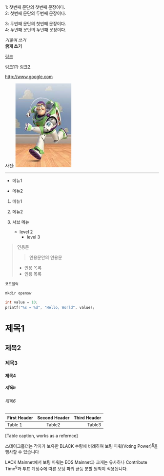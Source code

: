<p>
1: 첫번째 문단의 첫번째 문장이다.<br>
2: 첫번째 문단의 두번째 문장이다.
</p>
<p>
3: 두번째 문단의 첫번째 문장이다.<br>
4: 두번째 문단의 두번째 문장이다.
</p>

*기울여 쓰기* 
<br>
**굵게 쓰기**

[링크](https://google.com "")

[링크1][1]과 [링크2][2].

[1]: http://www.naver.com "네이버"
[2]: http://www.s.hallym.ac.kr "한림대스마트 캠퍼스"

<http://www.google.com>

사진: ![](https://github.com/imseunghyun/opensw_test/blob/master/image/buzz.jpg?raw=true "buzz")
<hr>

- 메뉴1

- 메뉴2

1. 메뉴1

1. 메뉴2

2. 서브 메뉴
    - level 2
      - level 3
 
 > 인용문
 > > 인용문안의 인용문
 > * 인용 목록
 > * 인용 목록

```
코드블럭
```

```
mkdir opensw
```

``` c
int value = 10;
printf("%s = %d", "Hello, World", value);
```

# 제목1
## 제목2
### 제목3
#### 제목4 ####
##### 제목5 #####
###### 제목6 ######

| First Header | Second Header | Third Header |
| :----------- | :-----------: | -----------: |
| Table 1      | Table2        | Table3       |
[Table caption, works as a refernce]

스테이크홀더는 각자가 보유한 BLACK 수량에 비례하여 보팅 파워(Voting Power)<sup id="a8">[8](#f8)</sup>을 행사할 수 있습니다

LACK Mainnet에서 보팅 파워는 EOS Mainnet과 크게는 유사하나 Contribute Time<sup id="a9">[9](#f9)</sup>과 투표 계정수에 따른 보팅 파워 균등 분할 원칙이 적용됩니다.

